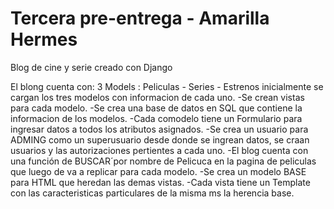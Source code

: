# Tercera pre-entrega - Amarilla Hermes
 Blog de cine y serie creado con Django

El blong cuenta con:
3 Models : Peliculas - Series - Estrenos
  inicialmente se cargan los tres modelos con informacion de cada uno.
-Se crean vistas para cada modelo.
-Se crea una base de datos en SQL que contiene la informacion de los modelos.
-Cada comodelo tiene un Formulario para ingresar datos a todos los atributos asignados.
-Se crea un usuario para ADMING como un superusuario desde donde se ingrean datos, se craan usuarios y las autorizaciones pertientes a cada uno.
-El blog cuenta con una función de BUSCAR´por nombre de Pelicuca en la pagina de peliculas que luego de va a replicar para cada modelo.
-Se crea un modelo BASE para HTML que heredan las demas vistas.
-Cada vista tiene un Template con las caracteristicas particulares de la misma ms la herencia base.
